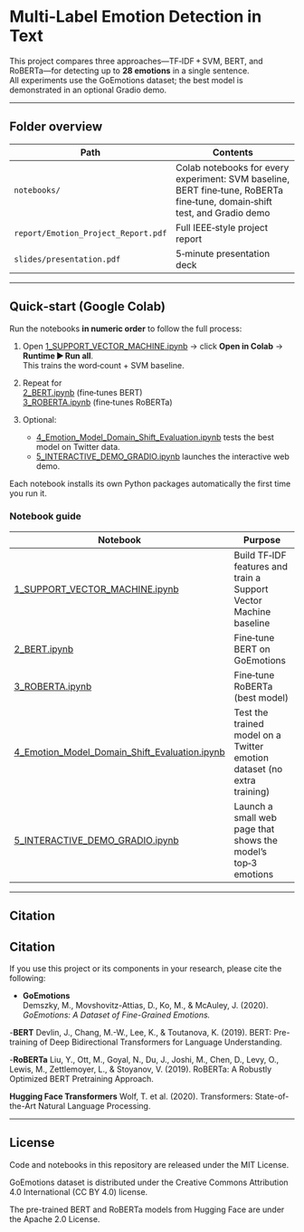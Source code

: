 # Multi‑Label Emotion Detection in Text

This project compares three approaches—TF‑IDF + SVM, BERT, and RoBERTa—for detecting up to **28 emotions** in a single sentence.  
All experiments use the GoEmotions dataset; the best model is demonstrated in an optional Gradio demo.

---

## Folder overview

| Path | Contents |
|------|----------|
| `notebooks/` | Colab notebooks for every experiment: SVM baseline, BERT fine‑tune, RoBERTa fine‑tune, domain‑shift test, and Gradio demo |
| `report/Emotion_Project_Report.pdf` | Full IEEE‑style project report |
| `slides/presentation.pdf` | 5‑minute presentation deck |

---

## Quick‑start (Google Colab)

Run the notebooks **in numeric order** to follow the full process:

1. Open [1_SUPPORT_VECTOR_MACHINE.ipynb](notebooks/1_SUPPORT_VECTOR_MACHINE.ipynb) → click **Open in Colab** → **Runtime ▶ Run all**.  
   This trains the word‑count + SVM baseline.

2. Repeat for  
   [2_BERT.ipynb](notebooks/2_BERT.ipynb) (fine‑tunes BERT)  
   [3_ROBERTA.ipynb](notebooks/3_ROBERTA.ipynb) (fine‑tunes RoBERTa)  

3. Optional:  
   * [4_Emotion_Model_Domain_Shift_Evaluation.ipynb](notebooks/4_Emotion_Model_Domain_Shift_Evaluation.ipynb) tests the best model on Twitter data.  
   * [5_INTERACTIVE_DEMO_GRADIO.ipynb](notebooks/5_INTERACTIVE_DEMO_GRADIO.ipynb) launches the interactive web demo.

Each notebook installs its own Python packages automatically the first time you run it.


### Notebook guide

| Notebook | Purpose |
|----------|---------|
| [1_SUPPORT_VECTOR_MACHINE.ipynb](notebooks/1_SUPPORT_VECTOR_MACHINE.ipynb) | Build TF‑IDF features and train a Support Vector Machine baseline |
| [2_BERT.ipynb](notebooks/2_BERT.ipynb) | Fine‑tune BERT on GoEmotions |
| [3_ROBERTA.ipynb](notebooks/3_ROBERTA.ipynb) | Fine‑tune RoBERTa (best model) |
| [4_Emotion_Model_Domain_Shift_Evaluation.ipynb](notebooks/4_Emotion_Model_Domain_Shift_Evaluation.ipynb) | Test the trained model on a Twitter emotion dataset (no extra training) |
| [5_INTERACTIVE_DEMO_GRADIO.ipynb](notebooks/5_INTERACTIVE_DEMO_GRADIO.ipynb) | Launch a small web page that shows the model’s top‑3 emotions |

---

## Citation

## Citation

If you use this project or its components in your research, please cite the following:

- **GoEmotions**  
  Demszky, M., Movshovitz-Attias, D., Ko, M., & McAuley, J. (2020). _GoEmotions: A Dataset of Fine-Grained Emotions._  

-**BERT**
  Devlin, J., Chang, M.-W., Lee, K., & Toutanova, K. (2019). BERT: Pre-training of Deep Bidirectional Transformers for Language Understanding.

-**RoBERTa**
Liu, Y., Ott, M., Goyal, N., Du, J., Joshi, M., Chen, D., Levy, O., Lewis, M., Zettlemoyer, L., & Stoyanov, V. (2019). RoBERTa: A Robustly Optimized BERT Pretraining Approach.

**Hugging Face Transformers**
Wolf, T. et al. (2020). Transformers: State-of-the-Art Natural Language Processing.

---

## License

Code and notebooks in this repository are released under the MIT License.

GoEmotions dataset is distributed under the Creative Commons Attribution 4.0 International (CC BY 4.0) license.

The pre-trained BERT and RoBERTa models from Hugging Face are under the Apache 2.0 License.
